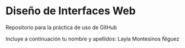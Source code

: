 # Diseño de Interfaces Web
Repositorio para la práctica de uso de GitHub

Incluye a continuación tu nombre y apellidos:
Layla Montesinos Ñiguez
